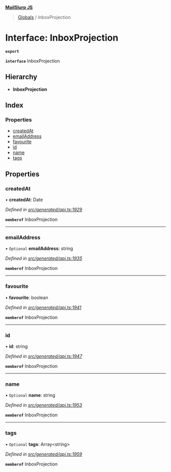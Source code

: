 **[MailSlurp JS](../README.md)**

> [Globals](../README.md) / InboxProjection

# Interface: InboxProjection

**`export`** 

**`interface`** InboxProjection

## Hierarchy

* **InboxProjection**

## Index

### Properties

* [createdAt](inboxprojection.md#createdat)
* [emailAddress](inboxprojection.md#emailaddress)
* [favourite](inboxprojection.md#favourite)
* [id](inboxprojection.md#id)
* [name](inboxprojection.md#name)
* [tags](inboxprojection.md#tags)

## Properties

### createdAt

•  **createdAt**: Date

*Defined in [src/generated/api.ts:1929](https://github.com/mailslurp/mailslurp-client/blob/65d1444/src/generated/api.ts#L1929)*

**`memberof`** InboxProjection

___

### emailAddress

• `Optional` **emailAddress**: string

*Defined in [src/generated/api.ts:1935](https://github.com/mailslurp/mailslurp-client/blob/65d1444/src/generated/api.ts#L1935)*

**`memberof`** InboxProjection

___

### favourite

•  **favourite**: boolean

*Defined in [src/generated/api.ts:1941](https://github.com/mailslurp/mailslurp-client/blob/65d1444/src/generated/api.ts#L1941)*

**`memberof`** InboxProjection

___

### id

•  **id**: string

*Defined in [src/generated/api.ts:1947](https://github.com/mailslurp/mailslurp-client/blob/65d1444/src/generated/api.ts#L1947)*

**`memberof`** InboxProjection

___

### name

• `Optional` **name**: string

*Defined in [src/generated/api.ts:1953](https://github.com/mailslurp/mailslurp-client/blob/65d1444/src/generated/api.ts#L1953)*

**`memberof`** InboxProjection

___

### tags

• `Optional` **tags**: Array\<string>

*Defined in [src/generated/api.ts:1959](https://github.com/mailslurp/mailslurp-client/blob/65d1444/src/generated/api.ts#L1959)*

**`memberof`** InboxProjection
